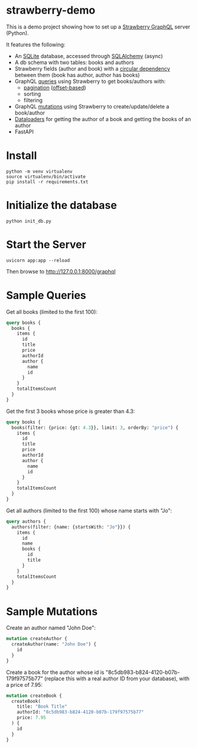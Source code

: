 # strawberry-demo

This is a demo project showing how to set up a [Strawberry GraphQL](https://strawberry.rocks/) server (Python).

It features the following:
- An [SQLite](https://www.sqlite.org/index.html) database, accessed through [SQLAlchemy](https://www.sqlalchemy.org/) 
  (async)
- A db schema with two tables: books and authors
- Strawberry fields (author and book) with a [circular dependency](https://strawberry.rocks/docs/types/lazy)
  between them (book has author, author has books)
- GraphQL [queries](https://strawberry.rocks/docs/general/queries) using Strawberry to get books/authors with:
  - [pagination](https://strawberry.rocks/docs/guides/pagination/overview#pagination-at-a-glance)
    ([offset-based](https://strawberry.rocks/docs/guides/pagination/offset-based#implementing-offset-pagination))
  - sorting
  - filtering
- GraphQL [mutations](https://strawberry.rocks/docs/general/mutations) using Strawberry to create/update/delete 
  a book/author
- [Dataloaders](https://strawberry.rocks/docs/guides/dataloaders#dataloaders) for getting the author of a book and 
  getting the books of an author
- FastAPI

# Install
```
python -m venv virtualenv
source virtualenv/bin/activate
pip install -r requirements.txt
```

# Initialize the database
```
python init_db.py
```

# Start the Server
```
uvicorn app:app --reload
```
Then browse to http://127.0.0.1:8000/graphql

# Sample Queries

Get all books (limited to the first 100):
```graphql
query books {
  books {
    items {
      id
      title
      price
      authorId
      author {
        name
        id
      }
    }
    totalItemsCount
  }
}
```

Get the first 3 books whose price is greater than 4.3:
```graphql
query books {
  books(filter: {price: {gt: 4.3}}, limit: 3, orderBy: "price") {
    items {
      id
      title
      price
      authorId
      author {
        name
        id
      }
    }
    totalItemsCount
  }
}
```

Get all authors (limited to the first 100) whose name starts with "Jo":
```graphql
query authors {
  authors(filter: {name: {startsWith: "Jo"}}) {
    items {
      id
      name
      books {
        id
        title
      }
    }
    totalItemsCount
  }
}
```

# Sample Mutations

Create an author named "John Doe":
```graphql
mutation createAuthor {
  createAuthor(name: "John Doe") {
    id
  }
}
```

Create a book for the author whose id is "8c5db983-b824-4120-b07b-179f97575b77" 
(replace this with a real author ID from your database), with a price of 7.95:
```graphql
mutation createBook {
  createBook(
    title: "Book Title"
    authorId: "8c5db983-b824-4120-b07b-179f97575b77"
    price: 7.95
  ) {
    id
  }
}
```
